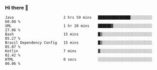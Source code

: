 ### Hi there 👋

<!--START_SECTION:waka-->

```text
Java                       2 hrs 59 mins   ███████████████░░░░░░░░░░   60.08 %
XML                        1 hr 20 mins    ██████▓░░░░░░░░░░░░░░░░░░   27.06 %
Bash                       15 mins         █▒░░░░░░░░░░░░░░░░░░░░░░░   05.27 %
Brazil Dependency Config   15 mins         █▒░░░░░░░░░░░░░░░░░░░░░░░   05.07 %
Kotlin                     7 mins          ▓░░░░░░░░░░░░░░░░░░░░░░░░   02.42 %
HTML                       0 secs          ░░░░░░░░░░░░░░░░░░░░░░░░░   00.06 %
```

<!--END_SECTION:waka-->

<!--
**jerry-shao/jerry-shao** is a ✨ _special_ ✨ repository because its `README.md` (this file) appears on your GitHub profile.

Here are some ideas to get you started:

- 🔭 I’m currently working on ...
- 🌱 I’m currently learning ...
- 👯 I’m looking to collaborate on ...
- 🤔 I’m looking for help with ...
- 💬 Ask me about ...
- 📫 How to reach me: ...
- 😄 Pronouns: ...
- ⚡ Fun fact: ...
-->
